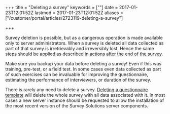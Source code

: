 +++
title = "Deleting a survey"
keywords = [""]
date = 2017-01-23T12:01:52Z
lastmod = 2017-01-23T12:01:52Z
aliases = ["/customer/portal/articles/2723119-deleting-a-survey"]

+++

Survey deletion is possible, but as a dangerous operation is made
available only to server administrators. When a survey is deleted all
data collected as part of that survey is irretrievably and irreversibly
lost. Hence the same steps should be applied as described in [actions
after the end of the
survey](/faq/actions-after-the-end-of-the-survey).  
  
Make sure you backup your data before deleting a survey! Even if this
was training, pre-test, or a field test. In some cases even data
collected as part of such exercises can be invaluable for improving the
questionnaire, estimating the performance of interviewers, or duration
of the survey.  
  
There is rarely any need to delete a survey. [Deleting a questionnaire
template](http://support.mysurvey.solutions/customer/en/portal/articles/2488930)
will delete the whole survey with all data associated with it. In most
cases a new server instance should be requested to allow the
installation of the most recent version of the Survey Solutions server
components.
